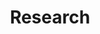 ---
permalink: /research/
author_profile: true
layout: research
title: "Research"
description: "Lorem ipsum dolor sit amet, consectetur adipiscing elit. Donec scelerisque 
aliquam nunc, eu semper enim. Vestibulum euismod nunc ut neque gravida, ut faucibus sem sollicitudin."
projects:
  title: "Projects"
  projects_row:
    - image_path: /assets/images/mm-customizable-feature.png
      alt: "customizable"
      title: "Project 1"
      description: "Lorem ipsum dolor sit amet"
      url: "https://google.com"
      btn_class: "btn--primary"
      btn_label: "Learn more"
    - image_path: /assets/images/mm-customizable-feature.png
      alt: "customizable"
      title: "Project 2"
      excerpt: "Lorem ipsum dolor sit amet"
      url: "https://google.com"
      btn_class: "btn--primary"
      btn_label: "Learn more"
    - image_path: /assets/images/mm-customizable-feature.png
      alt: "customizable"
      title: "Project 3"
      excerpt: "Lorem ipsum dolor sit amet"
      url: "https://google.com"
      btn_class: "btn--primary"
      btn_label: "Learn more"
publications:
  title: "Publications"
  publications_row:
    - authors: "Author 1, Author 2, Author 3 (2018)."
      title: "Example title for robotics paper, part 1."
      media: "International Journal of Paper Examples, 160: 20-23, 2018."
      url: "https://google.com"
      links:
        - text: "PDF"
          url: "https://google.com"
        - text: "Cite"
          url: "https://google.com"
        - text: "DOI"
          url: "https://google.com"
        - text: "Springer"
          url: "https://google.com"
    - authors: "Author 1, Author 2, Author 3 (2018)."
      title: "Example title for robotics paper, part 1."
      media: "International Journal of Paper Examples, 160: 20-23, 2018."
      url: "https://google.com"
      links:
        - text: "PDF"
          url: "https://google.com"
        - text: "Cite"
          url: "https://google.com"
        - text: "DOI"
          url: "https://google.com"
        - text: "Springer"
          url: "https://google.com"
    - authors: "Author 1, Author 2, Author 3 (2018)."
      title: "Example title for robotics paper, part 1."
      media: "International Journal of Paper Examples, 160: 20-23, 2018."
      url: "https://google.com"
      links:
        - text: "PDF"
          url: "https://google.com"
        - text: "Cite"
          url: "https://google.com"
        - text: "DOI"
          url: "https://google.com"
        - text: "Springer"
          url: "https://google.com"
    - authors: "Author 1, Author 2, Author 3 (2018)."
      title: "Example title for robotics paper, part 1."
      media: "International Journal of Paper Examples, 160: 20-23, 2018."
      url: "https://google.com"
      links:
        - text: "PDF"
          url: "https://google.com"
        - text: "Cite"
          url: "https://google.com"
        - text: "DOI"
          url: "https://google.com"
        - text: "Springer"
          url: "https://google.com"
---